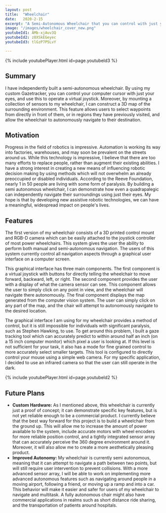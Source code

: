 ```yaml
---
layout: post
title:  "Wheelchair"
date:   2020-2-15
excerpt: "A Semi-Autonomous Wheelchair that you can control with just your eyes"
image: "/images/wheelchair_cover_new.png"
youtubeId1: AMb-xjAuv3Q
youtubeId2: z8XSkEGeyec
youtubeId3: tlGzP7P5LvY

---
```

{% include youtubePlayer.html id=page.youtubeId3 %}

## Summary
I have independently built a semi-autonomous wheelchair. By using my custom Gazetracker, you can control your computer cursor with just your eyes, and use this to operate a virtual joystick. Moreover, by mounting a collection of sensors to my wheelchair, I can construct a 3D map of the surrounding environment. This feature allows users to select waypoints from directly in front of them, or in regions they have previously visited, and allow the wheelchair to autonomously navigate to their destination.

## Motivation
Progress in the field of robotics is impressive. Automation is working its way into factories, warehouses, and may soon be prevalent on the streets around us. While this technology is impressive, I believe that there are too many efforts to replace people, rather than augment their existing abilities. I have a strong interest in creating a new means of influencing robotic decision making by using methods which will not overwhelm an already preoccupied or disabled individuals. According to the Reeve Foundation, nearly 1 in 50 people are living with some form of paralysis. By building a semi autonomous wheelchair, I can demonstrate how even a quadrapalegic can independently navigate their surroundings using just their eyes. My hope is that by developing new assistive robotic technologies, we can have a meaningful, widespread impact on people's lives. 


## Features
The first version of my wheelchair consists of a 3D printed control mount and RGB-D camera which can be easily attached to the joystick controller of most power wheelchairs. This system gives the user the ability to perform both manual and semi-autonomous navigation. The users of this system currently control all navigation aspects through a graphical user interface on a computer screen.

This graphical interface has three main components. The first component is a virtual joystick with buttons for directly telling the wheelchair to move forward, backward, left, or right. The second component provides the user with a display of what the camera sensor can see. This component allows the user to simply click on any point in view, and the wheelchair will navigate there autonomously. The final component displays the map generated from the computer vision system. The user can simply click on any part of the map, and the chair will attempt to autonomously navigate to the desired location.

The graphical interface I am using for my wheelchair provides a method of control, but it is still impossible for individuals with significant paralysis, such as Stephen Hawking, to use. To get around this problem, I built a gaze tracking tool which can accurately predict to within around half an inch (on a 15 inch computer monitor) which pixel a user is looking at. If this level is not sufficient for your task, it also has a mode for fine grained control to more accurately select smaller targets. This tool is configured to directly control your mouse using a simple web camera. For my specific application, I decided to use an infrared camera so that the user can still operate in the dark.


{% include youtubePlayer.html id=page.youtubeId2 %}


## Future Plans
- **Custom Hardware:**  As I mentioned above, this wheelchair is currently just a proof of concept; it can demonstrate specific key features, but is not yet reliable enough to be a commercial product. I currently believe that the best way forward for this project is to build a wheelchair from the ground up. This will allow me to increase the amount of power available to the system, include accurate motors with wheel encoders for more reliable position control, and a tightly integrated sensor array that can accurately perceive the 360 degree environment around it. Moreover, it will also allow me to create a more aesthetically pleasing product.
- **Improved Autonomy:** My wheelchair is currently semi autonomous, meaning that it can attempt to navigate a path between two points, but will still require user intervention to prevent collisions. With a more advanced sensor array, I will be able to work on implementing more advanced autonomous features such as navigating around people in a moving airport, following a friend, or moving up a ramp and into a car. This behavior will make it easier and safer for users of my wheelchair to navigate and multitask. A fully autonomous chair might also have commercial applications in realms such as short distance ride sharing, and the transportation of patients around hospitals.
